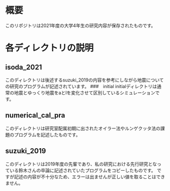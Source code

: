 # 概要
このリポジトリは2021年度の大学4年生の研究内容が保存されたものです。
# 各ディレクトリの説明
## isoda_2021
このディレクトリは後述するsuzuki_2019の内容を参考にしながら地震についての研究のプログラムが記述されています。
###　initial
initialディレクトリは通常の地震とゆっくり地震をaとlを変化させて区別しているシミュレーションです。
## numerical_cal_pra
このディレクトリは研究室配属初期に出されたオイラー法やルンゲクッタ法の課題のプログラムを記述したものです。
## suzuki_2019
このディレクトリは2019年度の先輩であり、私の研究における先行研究となっている鈴木さんの卒論に記述されていたプログラムをコピーしたものです。
ですが記述の内容が不十分なため、エラーは出ませんが正しい値を取ることはできません。